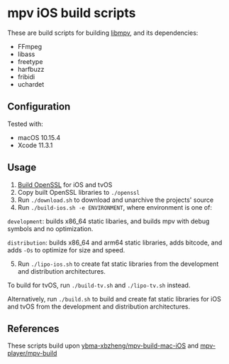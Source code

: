 # mpv iOS build scripts

These are build scripts for building [libmpv](https://github.com/mpv-player/mpv), and its dependencies:

- FFmpeg
- libass
- freetype
- harfbuzz
- fribidi
- uchardet

## Configuration

Tested with:

- macOS 10.15.4
- Xcode 11.3.1

## Usage

1. [Build OpenSSL](https://github.com/x2on/OpenSSL-for-iPhone/tree/OpenSSL-1.0.2l) for iOS and tvOS
2. Copy built OpenSSL libraries to `./openssl`
3. Run `./download.sh` to download and unarchive the projects' source
4. Run `./build-ios.sh -e ENVIRONMENT`, where environment is one of:

`development`: builds x86_64 static libaries, and builds mpv with debug symbols and no optimization.

`distribution`: builds x86_64 and arm64 static libraries, adds bitcode, and adds `-Os` to optimize for size and speed.

5. Run `./lipo-ios.sh` to create fat static libraries from the development and distribution architectures.

To build for tvOS, run `./build-tv.sh` and `./lipo-tv.sh` instead.

Alternatively, run `./build.sh` to build and create fat static libraries for iOS and tvOS from the development and distribution architectures.

## References

These scripts build upon [ybma-xbzheng/mpv-build-mac-iOS](https://github.com/ybma-xbzheng/mpv-build-mac-iOS) and [mpv-player/mpv-build](https://github.com/mpv-player/mpv-build)
